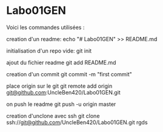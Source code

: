 # Labo01GEN

Voici les commandes utilisées :

creation d'un readme:
echo "# Labo01GEN" >> README.md

initialisation d'un repo vide:
git init

ajout du fichier readme
git add README.md

creation d'un commit
git commit -m "first commit"

place origin sur le git
git remote add origin git@github.com:UncleBen420/Labo01GEN.git

on push le readme
git push -u origin master

creation d'unclone avec ssh
git clone ssh://git@github.com/UncleBen420/Labo01GEN.git
rgds